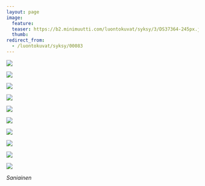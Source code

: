 ```yaml
---
layout: page
image:
  feature:
  teaser: https://b2.minimuutti.com/luontokuvat/syksy/3/DS37364-245px.jpg
  thumb:
redirect_from:
  - /luontokuvat/syksy/00083
---
```


![](https://b2.minimuutti.com/luontokuvat/syksy/3/DS37348-800px.jpg)

![](https://b2.minimuutti.com/luontokuvat/syksy/3/DS37350-800px.jpg)

![](https://b2.minimuutti.com/luontokuvat/syksy/3/DS37353-800px.jpg)

![](https://b2.minimuutti.com/luontokuvat/syksy/3/DS37354-800px.jpg)

![](https://b2.minimuutti.com/luontokuvat/syksy/3/DS37362-800px.jpg)

![](https://b2.minimuutti.com/luontokuvat/syksy/3/DS37363-800px.jpg)

![](https://b2.minimuutti.com/luontokuvat/syksy/3/DS37366-800px.jpg)

![](https://b2.minimuutti.com/luontokuvat/syksy/3/DS37371-800px.jpg)

![](https://b2.minimuutti.com/luontokuvat/syksy/3/DS37373-800px.jpg)

![](https://b2.minimuutti.com/luontokuvat/syksy/3/DS37364-800px.jpg)

*Saniainen*
